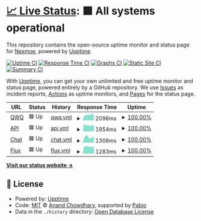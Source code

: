 # [📈 Live Status](https://nexmoe.github.io/upptime): <!--live status--> **🟩 All systems operational**

This repository contains the open-source uptime monitor and status page for [Nexmoe](https://bonjour.bio/nexmoe), powered by [Upptime](https://github.com/upptime/upptime).

[![Uptime CI](https://github.com/nexmoe/upptime/workflows/Uptime%20CI/badge.svg)](https://github.com/nexmoe/upptime/actions?query=workflow%3A%22Uptime+CI%22)
[![Response Time CI](https://github.com/nexmoe/upptime/workflows/Response%20Time%20CI/badge.svg)](https://github.com/nexmoe/upptime/actions?query=workflow%3A%22Response+Time+CI%22)
[![Graphs CI](https://github.com/nexmoe/upptime/workflows/Graphs%20CI/badge.svg)](https://github.com/nexmoe/upptime/actions?query=workflow%3A%22Graphs+CI%22)
[![Static Site CI](https://github.com/nexmoe/upptime/workflows/Static%20Site%20CI/badge.svg)](https://github.com/nexmoe/upptime/actions?query=workflow%3A%22Static+Site+CI%22)
[![Summary CI](https://github.com/nexmoe/upptime/workflows/Summary%20CI/badge.svg)](https://github.com/nexmoe/upptime/actions?query=workflow%3A%22Summary+CI%22)

With [Upptime](https://upptime.js.org), you can get your own unlimited and free uptime monitor and status page, powered entirely by a GitHub repository. We use [Issues](https://github.com/nexmoe/upptime/issues) as incident reports, [Actions](https://github.com/nexmoe/upptime/actions) as uptime monitors, and [Pages](https://nexmoe.github.io/upptime) for the status page.

<!--start: status pages-->
<!-- This summary is generated by Upptime (https://github.com/upptime/upptime) -->
<!-- Do not edit this manually, your changes will be overwritten -->
<!-- prettier-ignore -->
| URL | Status | History | Response Time | Uptime |
| --- | ------ | ------- | ------------- | ------ |
| <img alt="" src="https://icons.duckduckgo.com/ip3/qwq.aigpu.cn.ico" height="13"> [QWQ](https://qwq.aigpu.cn) | 🟩 Up | [qwq.yml](https://github.com/slmnb-lab/upptime/commits/HEAD/history/qwq.yml) | <details><summary><img alt="Response time graph" src="./graphs/qwq/response-time-week.png" height="20"> 2096ms</summary><br><a href="https://aigpulab.github.io/upptime/history/qwq"><img alt="Response time 2102" src="https://img.shields.io/endpoint?url=https%3A%2F%2Fraw.githubusercontent.com%2Fslmnb-lab%2Fupptime%2FHEAD%2Fapi%2Fqwq%2Fresponse-time.json"></a><br><a href="https://aigpulab.github.io/upptime/history/qwq"><img alt="24-hour response time 1855" src="https://img.shields.io/endpoint?url=https%3A%2F%2Fraw.githubusercontent.com%2Fslmnb-lab%2Fupptime%2FHEAD%2Fapi%2Fqwq%2Fresponse-time-day.json"></a><br><a href="https://aigpulab.github.io/upptime/history/qwq"><img alt="7-day response time 2096" src="https://img.shields.io/endpoint?url=https%3A%2F%2Fraw.githubusercontent.com%2Fslmnb-lab%2Fupptime%2FHEAD%2Fapi%2Fqwq%2Fresponse-time-week.json"></a><br><a href="https://aigpulab.github.io/upptime/history/qwq"><img alt="30-day response time 2086" src="https://img.shields.io/endpoint?url=https%3A%2F%2Fraw.githubusercontent.com%2Fslmnb-lab%2Fupptime%2FHEAD%2Fapi%2Fqwq%2Fresponse-time-month.json"></a><br><a href="https://aigpulab.github.io/upptime/history/qwq"><img alt="1-year response time 2102" src="https://img.shields.io/endpoint?url=https%3A%2F%2Fraw.githubusercontent.com%2Fslmnb-lab%2Fupptime%2FHEAD%2Fapi%2Fqwq%2Fresponse-time-year.json"></a></details> | <details><summary><a href="https://aigpulab.github.io/upptime/history/qwq">100.00%</a></summary><a href="https://aigpulab.github.io/upptime/history/qwq"><img alt="All-time uptime 100.00%" src="https://img.shields.io/endpoint?url=https%3A%2F%2Fraw.githubusercontent.com%2Fslmnb-lab%2Fupptime%2FHEAD%2Fapi%2Fqwq%2Fuptime.json"></a><br><a href="https://aigpulab.github.io/upptime/history/qwq"><img alt="24-hour uptime 100.00%" src="https://img.shields.io/endpoint?url=https%3A%2F%2Fraw.githubusercontent.com%2Fslmnb-lab%2Fupptime%2FHEAD%2Fapi%2Fqwq%2Fuptime-day.json"></a><br><a href="https://aigpulab.github.io/upptime/history/qwq"><img alt="7-day uptime 100.00%" src="https://img.shields.io/endpoint?url=https%3A%2F%2Fraw.githubusercontent.com%2Fslmnb-lab%2Fupptime%2FHEAD%2Fapi%2Fqwq%2Fuptime-week.json"></a><br><a href="https://aigpulab.github.io/upptime/history/qwq"><img alt="30-day uptime 100.00%" src="https://img.shields.io/endpoint?url=https%3A%2F%2Fraw.githubusercontent.com%2Fslmnb-lab%2Fupptime%2FHEAD%2Fapi%2Fqwq%2Fuptime-month.json"></a><br><a href="https://aigpulab.github.io/upptime/history/qwq"><img alt="1-year uptime 100.00%" src="https://img.shields.io/endpoint?url=https%3A%2F%2Fraw.githubusercontent.com%2Fslmnb-lab%2Fupptime%2FHEAD%2Fapi%2Fqwq%2Fuptime-year.json"></a></details>
| <img alt="" src="https://icons.duckduckgo.com/ip3/api.suanli.cn.ico" height="13"> [API](https://api.suanli.cn) | 🟩 Up | [api.yml](https://github.com/slmnb-lab/upptime/commits/HEAD/history/api.yml) | <details><summary><img alt="Response time graph" src="./graphs/api/response-time-week.png" height="20"> 1954ms</summary><br><a href="https://aigpulab.github.io/upptime/history/api"><img alt="Response time 1585" src="https://img.shields.io/endpoint?url=https%3A%2F%2Fraw.githubusercontent.com%2Fslmnb-lab%2Fupptime%2FHEAD%2Fapi%2Fapi%2Fresponse-time.json"></a><br><a href="https://aigpulab.github.io/upptime/history/api"><img alt="24-hour response time 1681" src="https://img.shields.io/endpoint?url=https%3A%2F%2Fraw.githubusercontent.com%2Fslmnb-lab%2Fupptime%2FHEAD%2Fapi%2Fapi%2Fresponse-time-day.json"></a><br><a href="https://aigpulab.github.io/upptime/history/api"><img alt="7-day response time 1954" src="https://img.shields.io/endpoint?url=https%3A%2F%2Fraw.githubusercontent.com%2Fslmnb-lab%2Fupptime%2FHEAD%2Fapi%2Fapi%2Fresponse-time-week.json"></a><br><a href="https://aigpulab.github.io/upptime/history/api"><img alt="30-day response time 1862" src="https://img.shields.io/endpoint?url=https%3A%2F%2Fraw.githubusercontent.com%2Fslmnb-lab%2Fupptime%2FHEAD%2Fapi%2Fapi%2Fresponse-time-month.json"></a><br><a href="https://aigpulab.github.io/upptime/history/api"><img alt="1-year response time 1585" src="https://img.shields.io/endpoint?url=https%3A%2F%2Fraw.githubusercontent.com%2Fslmnb-lab%2Fupptime%2FHEAD%2Fapi%2Fapi%2Fresponse-time-year.json"></a></details> | <details><summary><a href="https://aigpulab.github.io/upptime/history/api">100.00%</a></summary><a href="https://aigpulab.github.io/upptime/history/api"><img alt="All-time uptime 97.91%" src="https://img.shields.io/endpoint?url=https%3A%2F%2Fraw.githubusercontent.com%2Fslmnb-lab%2Fupptime%2FHEAD%2Fapi%2Fapi%2Fuptime.json"></a><br><a href="https://aigpulab.github.io/upptime/history/api"><img alt="24-hour uptime 100.00%" src="https://img.shields.io/endpoint?url=https%3A%2F%2Fraw.githubusercontent.com%2Fslmnb-lab%2Fupptime%2FHEAD%2Fapi%2Fapi%2Fuptime-day.json"></a><br><a href="https://aigpulab.github.io/upptime/history/api"><img alt="7-day uptime 100.00%" src="https://img.shields.io/endpoint?url=https%3A%2F%2Fraw.githubusercontent.com%2Fslmnb-lab%2Fupptime%2FHEAD%2Fapi%2Fapi%2Fuptime-week.json"></a><br><a href="https://aigpulab.github.io/upptime/history/api"><img alt="30-day uptime 100.00%" src="https://img.shields.io/endpoint?url=https%3A%2F%2Fraw.githubusercontent.com%2Fslmnb-lab%2Fupptime%2FHEAD%2Fapi%2Fapi%2Fuptime-month.json"></a><br><a href="https://aigpulab.github.io/upptime/history/api"><img alt="1-year uptime 97.91%" src="https://img.shields.io/endpoint?url=https%3A%2F%2Fraw.githubusercontent.com%2Fslmnb-lab%2Fupptime%2FHEAD%2Fapi%2Fapi%2Fuptime-year.json"></a></details>
| <img alt="" src="https://icons.duckduckgo.com/ip3/chat.aigpu.cn.ico" height="13"> [Chat](https://chat.aigpu.cn) | 🟩 Up | [chat.yml](https://github.com/slmnb-lab/upptime/commits/HEAD/history/chat.yml) | <details><summary><img alt="Response time graph" src="./graphs/chat/response-time-week.png" height="20"> 1306ms</summary><br><a href="https://aigpulab.github.io/upptime/history/chat"><img alt="Response time 1453" src="https://img.shields.io/endpoint?url=https%3A%2F%2Fraw.githubusercontent.com%2Fslmnb-lab%2Fupptime%2FHEAD%2Fapi%2Fchat%2Fresponse-time.json"></a><br><a href="https://aigpulab.github.io/upptime/history/chat"><img alt="24-hour response time 1227" src="https://img.shields.io/endpoint?url=https%3A%2F%2Fraw.githubusercontent.com%2Fslmnb-lab%2Fupptime%2FHEAD%2Fapi%2Fchat%2Fresponse-time-day.json"></a><br><a href="https://aigpulab.github.io/upptime/history/chat"><img alt="7-day response time 1306" src="https://img.shields.io/endpoint?url=https%3A%2F%2Fraw.githubusercontent.com%2Fslmnb-lab%2Fupptime%2FHEAD%2Fapi%2Fchat%2Fresponse-time-week.json"></a><br><a href="https://aigpulab.github.io/upptime/history/chat"><img alt="30-day response time 1963" src="https://img.shields.io/endpoint?url=https%3A%2F%2Fraw.githubusercontent.com%2Fslmnb-lab%2Fupptime%2FHEAD%2Fapi%2Fchat%2Fresponse-time-month.json"></a><br><a href="https://aigpulab.github.io/upptime/history/chat"><img alt="1-year response time 1453" src="https://img.shields.io/endpoint?url=https%3A%2F%2Fraw.githubusercontent.com%2Fslmnb-lab%2Fupptime%2FHEAD%2Fapi%2Fchat%2Fresponse-time-year.json"></a></details> | <details><summary><a href="https://aigpulab.github.io/upptime/history/chat">100.00%</a></summary><a href="https://aigpulab.github.io/upptime/history/chat"><img alt="All-time uptime 100.00%" src="https://img.shields.io/endpoint?url=https%3A%2F%2Fraw.githubusercontent.com%2Fslmnb-lab%2Fupptime%2FHEAD%2Fapi%2Fchat%2Fuptime.json"></a><br><a href="https://aigpulab.github.io/upptime/history/chat"><img alt="24-hour uptime 100.00%" src="https://img.shields.io/endpoint?url=https%3A%2F%2Fraw.githubusercontent.com%2Fslmnb-lab%2Fupptime%2FHEAD%2Fapi%2Fchat%2Fuptime-day.json"></a><br><a href="https://aigpulab.github.io/upptime/history/chat"><img alt="7-day uptime 100.00%" src="https://img.shields.io/endpoint?url=https%3A%2F%2Fraw.githubusercontent.com%2Fslmnb-lab%2Fupptime%2FHEAD%2Fapi%2Fchat%2Fuptime-week.json"></a><br><a href="https://aigpulab.github.io/upptime/history/chat"><img alt="30-day uptime 100.00%" src="https://img.shields.io/endpoint?url=https%3A%2F%2Fraw.githubusercontent.com%2Fslmnb-lab%2Fupptime%2FHEAD%2Fapi%2Fchat%2Fuptime-month.json"></a><br><a href="https://aigpulab.github.io/upptime/history/chat"><img alt="1-year uptime 100.00%" src="https://img.shields.io/endpoint?url=https%3A%2F%2Fraw.githubusercontent.com%2Fslmnb-lab%2Fupptime%2FHEAD%2Fapi%2Fchat%2Fuptime-year.json"></a></details>
| <img alt="" src="https://icons.duckduckgo.com/ip3/flux.comnergy.com.ico" height="13"> [Flux](https://flux.comnergy.com) | 🟩 Up | [flux.yml](https://github.com/slmnb-lab/upptime/commits/HEAD/history/flux.yml) | <details><summary><img alt="Response time graph" src="./graphs/flux/response-time-week.png" height="20"> 1283ms</summary><br><a href="https://aigpulab.github.io/upptime/history/flux"><img alt="Response time 1248" src="https://img.shields.io/endpoint?url=https%3A%2F%2Fraw.githubusercontent.com%2Fslmnb-lab%2Fupptime%2FHEAD%2Fapi%2Fflux%2Fresponse-time.json"></a><br><a href="https://aigpulab.github.io/upptime/history/flux"><img alt="24-hour response time 1261" src="https://img.shields.io/endpoint?url=https%3A%2F%2Fraw.githubusercontent.com%2Fslmnb-lab%2Fupptime%2FHEAD%2Fapi%2Fflux%2Fresponse-time-day.json"></a><br><a href="https://aigpulab.github.io/upptime/history/flux"><img alt="7-day response time 1283" src="https://img.shields.io/endpoint?url=https%3A%2F%2Fraw.githubusercontent.com%2Fslmnb-lab%2Fupptime%2FHEAD%2Fapi%2Fflux%2Fresponse-time-week.json"></a><br><a href="https://aigpulab.github.io/upptime/history/flux"><img alt="30-day response time 1248" src="https://img.shields.io/endpoint?url=https%3A%2F%2Fraw.githubusercontent.com%2Fslmnb-lab%2Fupptime%2FHEAD%2Fapi%2Fflux%2Fresponse-time-month.json"></a><br><a href="https://aigpulab.github.io/upptime/history/flux"><img alt="1-year response time 1248" src="https://img.shields.io/endpoint?url=https%3A%2F%2Fraw.githubusercontent.com%2Fslmnb-lab%2Fupptime%2FHEAD%2Fapi%2Fflux%2Fresponse-time-year.json"></a></details> | <details><summary><a href="https://aigpulab.github.io/upptime/history/flux">100.00%</a></summary><a href="https://aigpulab.github.io/upptime/history/flux"><img alt="All-time uptime 99.84%" src="https://img.shields.io/endpoint?url=https%3A%2F%2Fraw.githubusercontent.com%2Fslmnb-lab%2Fupptime%2FHEAD%2Fapi%2Fflux%2Fuptime.json"></a><br><a href="https://aigpulab.github.io/upptime/history/flux"><img alt="24-hour uptime 100.00%" src="https://img.shields.io/endpoint?url=https%3A%2F%2Fraw.githubusercontent.com%2Fslmnb-lab%2Fupptime%2FHEAD%2Fapi%2Fflux%2Fuptime-day.json"></a><br><a href="https://aigpulab.github.io/upptime/history/flux"><img alt="7-day uptime 100.00%" src="https://img.shields.io/endpoint?url=https%3A%2F%2Fraw.githubusercontent.com%2Fslmnb-lab%2Fupptime%2FHEAD%2Fapi%2Fflux%2Fuptime-week.json"></a><br><a href="https://aigpulab.github.io/upptime/history/flux"><img alt="30-day uptime 99.84%" src="https://img.shields.io/endpoint?url=https%3A%2F%2Fraw.githubusercontent.com%2Fslmnb-lab%2Fupptime%2FHEAD%2Fapi%2Fflux%2Fuptime-month.json"></a><br><a href="https://aigpulab.github.io/upptime/history/flux"><img alt="1-year uptime 99.84%" src="https://img.shields.io/endpoint?url=https%3A%2F%2Fraw.githubusercontent.com%2Fslmnb-lab%2Fupptime%2FHEAD%2Fapi%2Fflux%2Fuptime-year.json"></a></details>

<!--end: status pages-->

[**Visit our status website →**](https://nexmoe.github.io/upptime)

## 📄 License

- Powered by: [Upptime](https://github.com/upptime/upptime)
- Code: [MIT](./LICENSE) © [Anand Chowdhary](https://anandchowdhary.com), supported by [Pabio](https://pabio.com)
- Data in the `./history` directory: [Open Database License](https://opendatacommons.org/licenses/odbl/1-0/)
